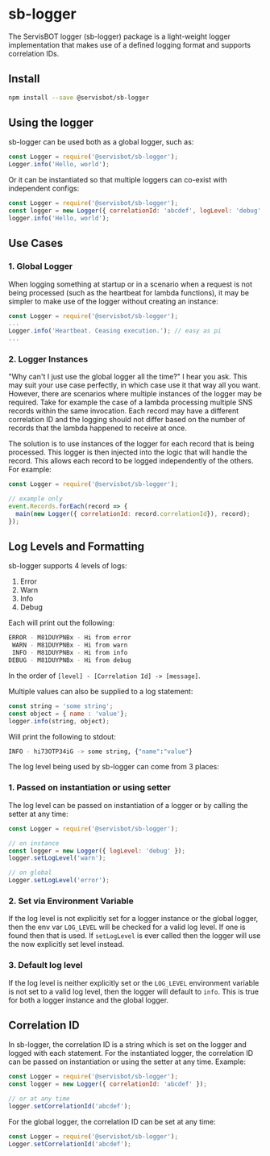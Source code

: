 # sb-logger
The ServisBOT logger (sb-logger) package is a light-weight logger
implementation that makes use of a defined logging format and supports
correlation IDs.

## Install

```bash
npm install --save @servisbot/sb-logger
```

## Using the logger

sb-logger can be used both as a global logger, such as:
```javascript
const Logger = require('@servisbot/sb-logger');
Logger.info('Hello, world');
```

Or it can be instantiated so that multiple loggers can co-exist with independent
configs:

```javascript
const Logger = require('@servisbot/sb-logger');
const logger = new Logger({ correlationId: 'abcdef', logLevel: 'debug' });
logger.info('Hello, world');
```

## Use Cases

### 1. Global Logger

When logging something at startup or in a scenario when a request is not being
processed (such as the heartbeat for lambda functions), it may be simpler to
make use of the logger without creating an instance:

```javascript
const Logger = require('@servisbot/sb-logger');
...
Logger.info('Heartbeat. Ceasing execution.'); // easy as pi
...
```

### 2. Logger Instances

"Why can't I just use the global logger all the time?" I hear you ask. This may
suit your use case perfectly, in which case use it that way all you want.
However, there are scenarios where multiple instances of the logger may be
required. Take for example the case of a lambda processing multiple SNS records
within the same invocation. Each record may have a different correlation ID and
the logging should not differ based on the number of records that the lambda
happened to receive at once.

The solution is to use instances of the logger for each record that is being
processed. This logger is then injected into the logic that will handle the
record. This allows each record to be logged independently of the others.
For example:

```javascript
const Logger = require('@servisbot/sb-logger');

// example only
event.Records.forEach(record => {
  main(new Logger({ correlationId: record.correlationId}), record);
});

```

## Log Levels and Formatting

sb-logger supports 4 levels of logs:

1. Error
2. Warn
3. Info
4. Debug

Each will print out the following:

```bash
ERROR - M81DUYPNBx - Hi from error
 WARN - M81DUYPNBx - Hi from warn
 INFO - M81DUYPNBx - Hi from info
DEBUG - M81DUYPNBx - Hi from debug
```

In the order of `[level] - [Correlation Id] -> [message]`.  

Multiple values can also be supplied to a log statement:

```javascript
const string = 'some string';
const object = { name : 'value'};
logger.info(string, object);
```

Will print the following to stdout:

```bash
INFO - hi73OTP34iG -> some string, {"name":"value"}
```

The log level being used by sb-logger can come from 3 places:

### 1. Passed on instantiation or using setter

The log level can be passed on instantiation of a logger or by calling the
setter at any time:

```javascript
const Logger = require('@servisbot/sb-logger');

// on instance
const logger = new Logger({ logLevel: 'debug' });
logger.setLogLevel('warn');

// on global
Logger.setLogLevel('error');
```

### 2. Set via Environment Variable

If the log level is not explicitly set for a logger instance or the global
logger, then the env var `LOG_LEVEL` will be checked for a valid log level.
If one is found then that is used. If `setLogLevel` is ever called then the
logger will use the now explicitly set level instead.

### 3. Default log level

If the log level is neither explicitly set or the `LOG_LEVEL` environment
variable is not set to a valid log level, then the logger will default to
`info`. This is true for both a logger instance and the global logger.

## Correlation ID

In sb-logger, the correlation ID is a string which is set on the logger and logged
with each statement. For the instantiated logger, the correlation ID can be
passed on instantiation or using the setter at any time. Example:

```javascript
const Logger = require('@servisbot/sb-logger');
const logger = new Logger({ correlationId: 'abcdef' });

// or at any time
logger.setCorrelationId('abcdef');
```

For the global logger, the correlation ID can be set at any time:

```javascript
const Logger = require('@servisbot/sb-logger');
Logger.setCorrelationId('abcdef');
```